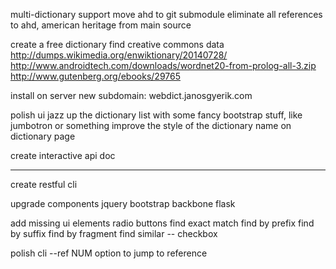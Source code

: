 multi-dictionary support
    move ahd to git submodule
        eliminate all references to ahd, american heritage from main source

create a free dictionary
    find creative commons data
        http://dumps.wikimedia.org/enwiktionary/20140728/
        http://www.androidtech.com/downloads/wordnet20-from-prolog-all-3.zip
        http://www.gutenberg.org/ebooks/29765

install on server
    new subdomain: webdict.janosgyerik.com

polish ui
    jazz up the dictionary list with some fancy bootstrap stuff, like jumbotron or something
    improve the style of the dictionary name on dictionary page

create interactive api doc

-----------------------------

create restful cli

upgrade components
    jquery
    bootstrap
    backbone
    flask

add missing ui elements
    radio buttons
        find exact match
        find by prefix
        find by suffix
        find by fragment
    find similar -- checkbox

polish cli
    --ref NUM option to jump to reference
